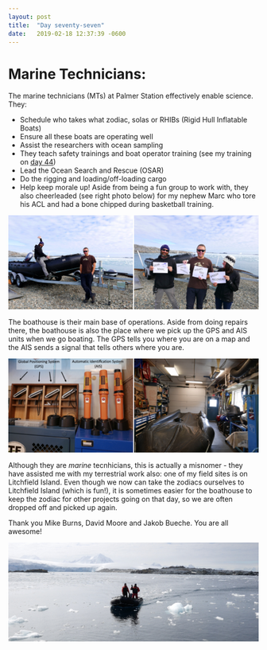 ```yaml
---
layout: post
title:  "Day seventy-seven"
date:   2019-02-18 12:37:39 -0600
---
```

# Marine Technicians:   
The marine technicians (MTs) at Palmer Station effectively enable science. They:
* Schedule who takes what zodiac, solas or RHIBs (Rigid Hull Inflatable Boats)
* Ensure all these boats are operating well
* Assist the researchers with ocean sampling
* They teach safety trainings and boat operator training (see my training on [day 44](https://natasjavgestel.github.io/blog/2019/01/16/day-fortyfour))
* Lead the Ocean Search and Rescue (OSAR)
* Do the rigging and loading/off-loading cargo
* Help keep morale up! Aside from being a fun group to work with, they also cheerleaded (see right photo below) for my nephew Marc who tore his ACL and had a bone chipped during basketball training. 

![Marc](/assets/blog_photos/190218/Marc.jpg)

The boathouse is their main base of operations. Aside from doing repairs there, the boathouse is also the place where we pick up the GPS and AIS units when we go boating. The GPS tells you where you are on a map and the AIS sends a signal that tells others where you are. 

![Boathouse](/assets/blog_photos/190218/Inside_BoatHouse.jpg)

Although they are *marine* tecnhicians, this is actually a misnomer - they have assisted me with my terrestrial work also: one of my field sites is on Litchfield Island. Even though we now can take the zodiacs ourselves to Litchfield Island (which is fun!), it is sometimes easier for the boathouse to keep the zodiac for other projects going on that day, so we are often dropped off and picked up again. 

Thank you Mike Burns, David Moore and Jakob Bueche. You are all awesome!

![Pickup](/assets/blog_photos/190218/Pickup.jpg)
